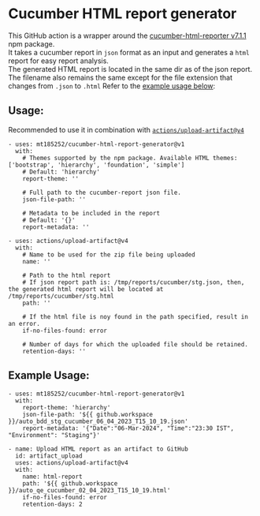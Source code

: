 # Cucumber HTML report generator
This GitHub action is a wrapper around the [cucumber-html-reporter v7.1.1](https://www.npmjs.com/package/cucumber-html-reporter/v/7.1.1) npm package.\
It takes a cucumber report in `json` format as an input and generates a `html` report for easy report analysis. \
The generated HTML report is located in the same dir as of the json report. The filename also remains the same except for the file extension that changes from `.json` to `.html` Refer to the [example usage below](#example-usage):


## Usage:
Recommended to use it in combination with [`actions/upload-artifact@v4`](https://github.com/marketplace/actions/upload-a-build-artifact?version=v4.3.1)
```
- uses: mt185252/cucumber-html-report-generator@v1
  with:
    # Themes supported by the npm package. Available HTML themes: ['bootstrap', 'hierarchy', 'foundation', 'simple']
    # Default: 'hierarchy'
    report-theme: ''

    # Full path to the cucumber-report json file.
    json-file-path: ''

    # Metadata to be included in the report
    # Default: '{}'
    report-metadata: ''

- uses: actions/upload-artifact@v4
  with:
    # Name to be used for the zip file being uploaded
    name: ''
    
    # Path to the html report
    # If json report path is: /tmp/reports/cucumber/stg.json, then, the generated html report will be located at /tmp/reports/cucumber/stg.html
    path: ''
    
    # If the html file is noy found in the path specified, result in an error.
    if-no-files-found: error

    # Number of days for which the uploaded file should be retained.
    retention-days: ''
```

## Example Usage:
```
- uses: mt185252/cucumber-html-report-generator@v1
  with:
    report-theme: 'hierarchy'
    json-file-path: '${{ github.workspace }}/auto_bdd_stg_cucumber_06_04_2023_T15_10_19.json'
    report-metadata: '{"Date":"06-Mar-2024", "Time":"23:30 IST", "Environment": "Staging"}'

- name: Upload HTML report as an artifact to GitHub
  id: artifact_upload
  uses: actions/upload-artifact@v4
  with:
    name: html-report
    path: '${{ github.workspace }}/auto_qe_cucumber_02_04_2023_T15_10_19.html'
    if-no-files-found: error
    retention-days: 2
```